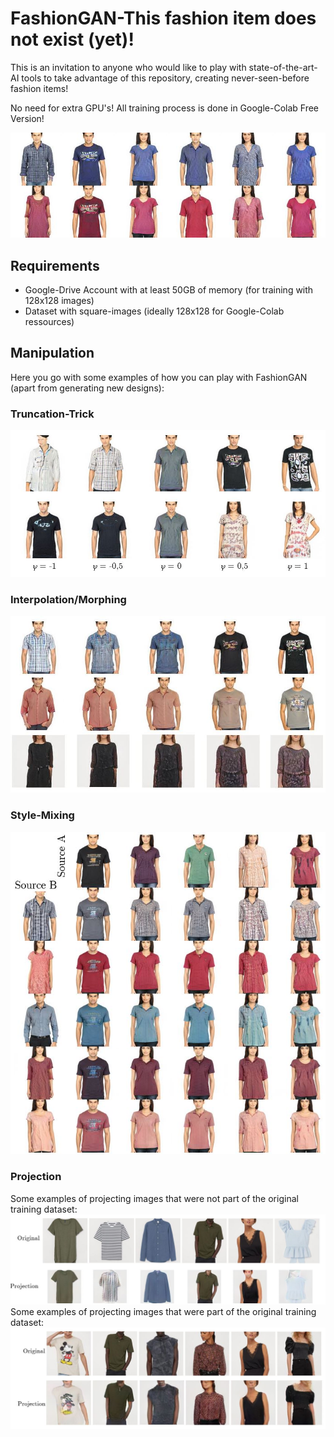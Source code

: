 # FashionGAN-This fashion item does not exist (yet)!
This is an invitation to anyone who would like to play with state-of-the-art-AI tools 
to take advantage of this repository, creating never-seen-before fashion items!

No need for extra  GPU's! All training process is done in Google-Colab Free Version!

![alt text](https://github.com/piaistes/FashionGAN-2020/blob/main/GithubTitle.JPG)

## Requirements
- Google-Drive Account with at least 50GB of memory (for training with 128x128 images)
- Dataset with square-images (ideally 128x128 for Google-Colab ressources)

## Manipulation
Here you go with some examples of how you can play with FashionGAN (apart from generating new designs):

### Truncation-Trick
![alt text](https://github.com/piaistes/FashionGAN-2020/blob/main/TruncationV1.JPG)

### Interpolation/Morphing
![alt text](https://github.com/piaistes/FashionGAN-2020/blob/main/Interpolation.JPG)

### Style-Mixing
![alt text](https://github.com/piaistes/FashionGAN-2020/blob/main/StyleMixing.JPG)

### Projection 
Some examples of projecting images that were not part of the original training dataset:
![alt text](https://github.com/piaistes/FashionGAN-2020/blob/main/Projection1.JPG)
Some examples of projecting images that were part of the original training dataset:
![alt text](https://github.com/piaistes/FashionGAN-2020/blob/main/Projection2.JPG)
